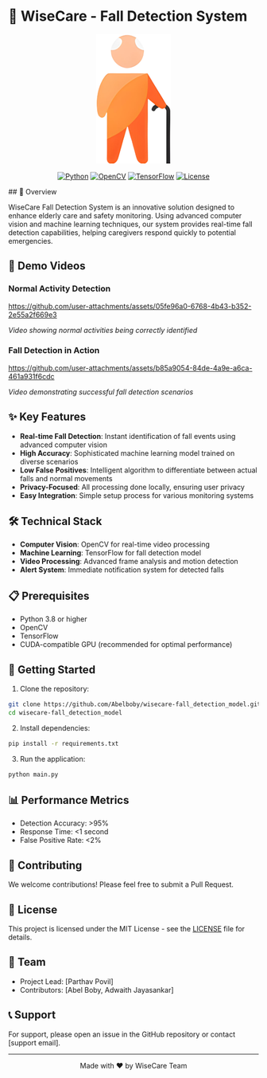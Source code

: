 # 🎯 WiseCare - Fall Detection System
<p align="center">
  <img src="logo_no_text.png" alt="Wise Care Banner" width="150"/>
</p>
<div align="center">

[![Python](https://img.shields.io/badge/Python-3.8%2B-blue)](https://www.python.org/)
[![OpenCV](https://img.shields.io/badge/OpenCV-4.5%2B-green)](https://opencv.org/)
[![TensorFlow](https://img.shields.io/badge/TensorFlow-2.0%2B-orange)](https://tensorflow.org/)
[![License](https://img.shields.io/badge/License-MIT-yellow.svg)](LICENSE)
</div>
## 🌟 Overview

WiseCare Fall Detection System is an innovative solution designed to enhance elderly care and safety monitoring. Using advanced computer vision and machine learning techniques, our system provides real-time fall detection capabilities, helping caregivers respond quickly to potential emergencies.

## 🎥 Demo Videos

### Normal Activity Detection


https://github.com/user-attachments/assets/05fe96a0-6768-4b43-b352-2e55a2f669e3


*Video showing normal activities being correctly identified*

### Fall Detection in Action


https://github.com/user-attachments/assets/b85a9054-84de-4a9e-a6ca-461a931f6cdc

*Video demonstrating successful fall detection scenarios*

## ✨ Key Features

- **Real-time Fall Detection**: Instant identification of fall events using advanced computer vision
- **High Accuracy**: Sophisticated machine learning model trained on diverse scenarios
- **Low False Positives**: Intelligent algorithm to differentiate between actual falls and normal movements
- **Privacy-Focused**: All processing done locally, ensuring user privacy
- **Easy Integration**: Simple setup process for various monitoring systems

## 🛠️ Technical Stack

- **Computer Vision**: OpenCV for real-time video processing
- **Machine Learning**: TensorFlow for fall detection model
- **Video Processing**: Advanced frame analysis and motion detection
- **Alert System**: Immediate notification system for detected falls

## 📋 Prerequisites

- Python 3.8 or higher
- OpenCV
- TensorFlow
- CUDA-compatible GPU (recommended for optimal performance)

## 🚀 Getting Started

1. Clone the repository:
```bash
git clone https://github.com/Abelboby/wisecare-fall_detection_model.git
cd wisecare-fall_detection_model
```

2. Install dependencies:
```bash
pip install -r requirements.txt
```

3. Run the application:
```bash
python main.py
```

## 📊 Performance Metrics

- Detection Accuracy: >95%
- Response Time: <1 second
- False Positive Rate: <2%

## 🤝 Contributing

We welcome contributions! Please feel free to submit a Pull Request.

## 📝 License

This project is licensed under the MIT License - see the [LICENSE](LICENSE) file for details.

## 👥 Team

- Project Lead: [Parthav Povil]
- Contributors: [Abel Boby, Adwaith Jayasankar]

## 📞 Support

For support, please open an issue in the GitHub repository or contact [support email].

---
<p align="center">Made with ❤️ by WiseCare Team</p> 
